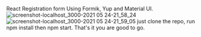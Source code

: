 React Registration form Using Formik, Yup and Material UI.
![screenshot-localhost_3000-2021 05 24-21_58_24](https://user-images.githubusercontent.com/55223302/119389922-e75d8600-bce9-11eb-9599-dd1afa0b223c.png)
![screenshot-localhost_3000-2021 05 24-21_59_05](https://user-images.githubusercontent.com/55223302/119389977-fba18300-bce9-11eb-8e1e-611e19277241.png)
just clone the repo, run npm install then npm start.
That's it you are good to go.
